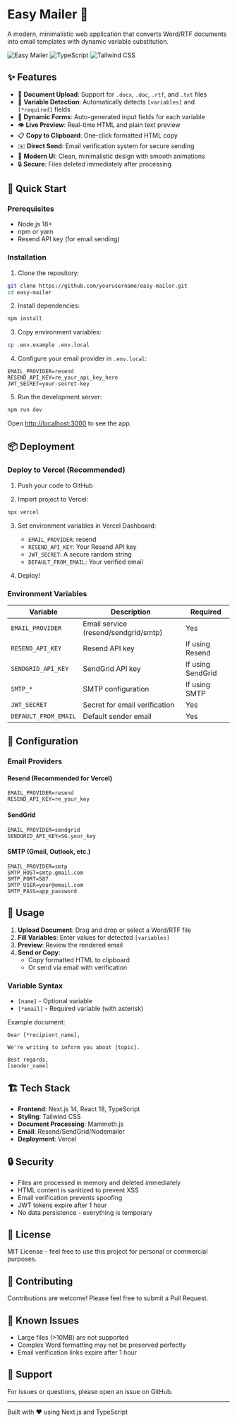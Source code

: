 # Easy Mailer 📧

A modern, minimalistic web application that converts Word/RTF documents into email templates with dynamic variable substitution.

![Easy Mailer](https://img.shields.io/badge/Next.js-14-black?style=flat-square&logo=next.js)
![TypeScript](https://img.shields.io/badge/TypeScript-5-blue?style=flat-square&logo=typescript)
![Tailwind CSS](https://img.shields.io/badge/Tailwind-3-06B6D4?style=flat-square&logo=tailwindcss)

## ✨ Features

- 📄 **Document Upload**: Support for `.docx`, `.doc`, `.rtf`, and `.txt` files
- 🔄 **Variable Detection**: Automatically detects `[variables]` and `[*required]` fields
- 📝 **Dynamic Forms**: Auto-generated input fields for each variable
- 👁️ **Live Preview**: Real-time HTML and plain text preview
- 📋 **Copy to Clipboard**: One-click formatted HTML copy
- ✉️ **Direct Send**: Email verification system for secure sending
- 🎨 **Modern UI**: Clean, minimalistic design with smooth animations
- 🔒 **Secure**: Files deleted immediately after processing

## 🚀 Quick Start

### Prerequisites

- Node.js 18+ 
- npm or yarn
- Resend API key (for email sending)

### Installation

1. Clone the repository:
```bash
git clone https://github.com/yourusername/easy-mailer.git
cd easy-mailer
```

2. Install dependencies:
```bash
npm install
```

3. Copy environment variables:
```bash
cp .env.example .env.local
```

4. Configure your email provider in `.env.local`:
```env
EMAIL_PROVIDER=resend
RESEND_API_KEY=re_your_api_key_here
JWT_SECRET=your-secret-key
```

5. Run the development server:
```bash
npm run dev
```

Open [http://localhost:3000](http://localhost:3000) to see the app.

## 📦 Deployment

### Deploy to Vercel (Recommended)

1. Push your code to GitHub

2. Import project to Vercel:
```bash
npx vercel
```

3. Set environment variables in Vercel Dashboard:
   - `EMAIL_PROVIDER`: resend
   - `RESEND_API_KEY`: Your Resend API key
   - `JWT_SECRET`: A secure random string
   - `DEFAULT_FROM_EMAIL`: Your verified email

4. Deploy!

### Environment Variables

| Variable | Description | Required |
|----------|-------------|----------|
| `EMAIL_PROVIDER` | Email service (resend/sendgrid/smtp) | Yes |
| `RESEND_API_KEY` | Resend API key | If using Resend |
| `SENDGRID_API_KEY` | SendGrid API key | If using SendGrid |
| `SMTP_*` | SMTP configuration | If using SMTP |
| `JWT_SECRET` | Secret for email verification | Yes |
| `DEFAULT_FROM_EMAIL` | Default sender email | Yes |

## 🔧 Configuration

### Email Providers

#### Resend (Recommended for Vercel)
```env
EMAIL_PROVIDER=resend
RESEND_API_KEY=re_your_key
```

#### SendGrid
```env
EMAIL_PROVIDER=sendgrid
SENDGRID_API_KEY=SG.your_key
```

#### SMTP (Gmail, Outlook, etc.)
```env
EMAIL_PROVIDER=smtp
SMTP_HOST=smtp.gmail.com
SMTP_PORT=587
SMTP_USER=your@email.com
SMTP_PASS=app_password
```

## 📖 Usage

1. **Upload Document**: Drag and drop or select a Word/RTF file
2. **Fill Variables**: Enter values for detected `[variables]`
3. **Preview**: Review the rendered email
4. **Send or Copy**: 
   - Copy formatted HTML to clipboard
   - Or send via email with verification

### Variable Syntax

- `[name]` - Optional variable
- `[*email]` - Required variable (with asterisk)

Example document:
```
Dear [*recipient_name],

We're writing to inform you about [topic].

Best regards,
[sender_name]
```

## 🏗️ Tech Stack

- **Frontend**: Next.js 14, React 18, TypeScript
- **Styling**: Tailwind CSS
- **Document Processing**: Mammoth.js
- **Email**: Resend/SendGrid/Nodemailer
- **Deployment**: Vercel

## 🔒 Security

- Files are processed in memory and deleted immediately
- HTML content is sanitized to prevent XSS
- Email verification prevents spoofing
- JWT tokens expire after 1 hour
- No data persistence - everything is temporary

## 📝 License

MIT License - feel free to use this project for personal or commercial purposes.

## 🤝 Contributing

Contributions are welcome! Please feel free to submit a Pull Request.

## 🐛 Known Issues

- Large files (>10MB) are not supported
- Complex Word formatting may not be preserved perfectly
- Email verification links expire after 1 hour

## 📧 Support

For issues or questions, please open an issue on GitHub.

---

Built with ❤️ using Next.js and TypeScript
